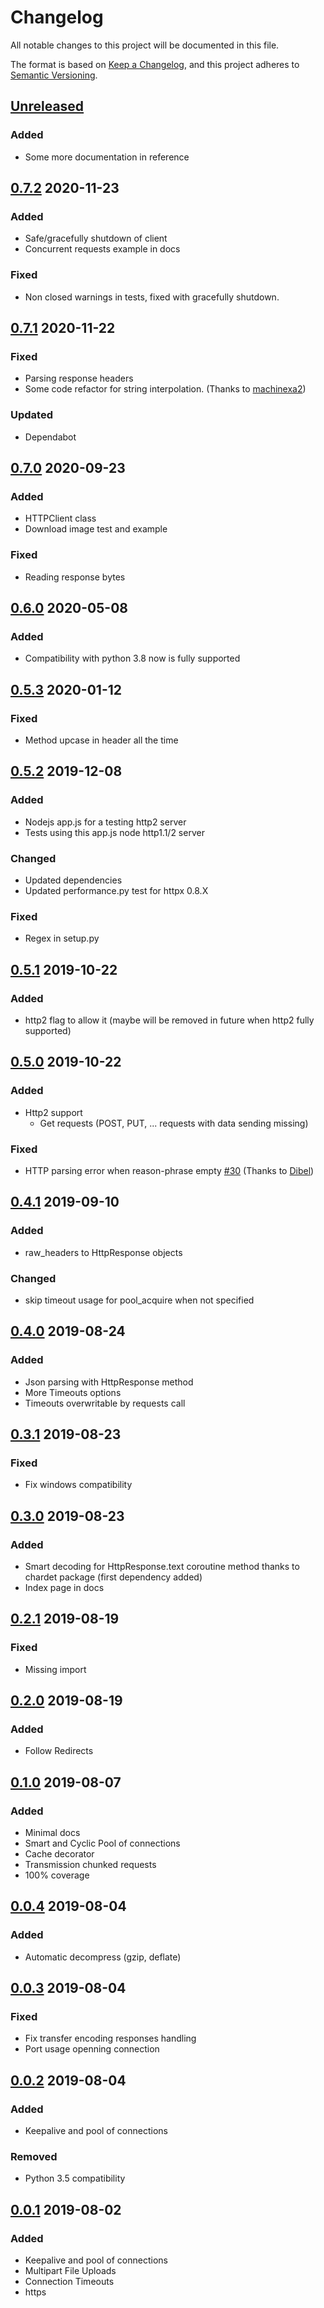 # Changelog
All notable changes to this project will be documented in this file.

The format is based on [Keep a Changelog](https://keepachangelog.com/en/1.0.0/),
and this project adheres to [Semantic Versioning](https://semver.org/spec/v2.0.0.html).

## [Unreleased]
### Added
- Some more documentation in reference

## [0.7.2] 2020-11-23
### Added
- Safe/gracefully shutdown of client
- Concurrent requests example in docs

### Fixed
- Non closed warnings in tests, fixed with gracefully shutdown.

## [0.7.1] 2020-11-22
### Fixed
- Parsing response headers
- Some code refactor for string interpolation. (Thanks to [machinexa2](https://github.com/machinexa2))  

### Updated
- Dependabot

## [0.7.0] 2020-09-23
### Added
- HTTPClient class
- Download image test and example

### Fixed
- Reading response bytes

## [0.6.0] 2020-05-08
### Added
- Compatibility with python 3.8 now is fully supported

## [0.5.3] 2020-01-12
### Fixed
- Method upcase in header all the time

## [0.5.2] 2019-12-08
### Added
- Nodejs app.js for a testing http2 server
- Tests using this app.js node http1.1/2 server

### Changed
- Updated dependencies
- Updated performance.py test for httpx 0.8.X

### Fixed
- Regex in setup.py

## [0.5.1] 2019-10-22
### Added
- http2 flag to allow it (maybe will be removed in future when http2 fully supported)

## [0.5.0] 2019-10-22
### Added
- Http2 support
  * Get requests (POST, PUT, ... requests with data sending missing)

### Fixed
- HTTP parsing error when reason-phrase empty [#30](https://github.com/sonic182/aiosonic/pull/30) (Thanks to [Dibel](https://github.com/Dibel))  

## [0.4.1] 2019-09-10
### Added
- raw_headers to HttpResponse objects

### Changed
- skip timeout usage for pool_acquire when not specified

## [0.4.0] 2019-08-24
### Added
- Json parsing with HttpResponse method
- More Timeouts options
- Timeouts overwritable by requests call

## [0.3.1] 2019-08-23
### Fixed
- Fix windows compatibility

## [0.3.0] 2019-08-23
### Added
- Smart decoding for HttpResponse.text coroutine method thanks to chardet package (first dependency added)
- Index page in docs

## [0.2.1] 2019-08-19
### Fixed
- Missing import

## [0.2.0] 2019-08-19
### Added
- Follow Redirects

## [0.1.0] 2019-08-07
### Added
- Minimal docs
- Smart and Cyclic Pool of connections
- Cache decorator
- Transmission chunked requests
- 100% coverage

## [0.0.4] 2019-08-04
### Added
- Automatic decompress (gzip, deflate)

## [0.0.3] 2019-08-04
### Fixed
- Fix transfer encoding responses handling
- Port usage openning connection

## [0.0.2] 2019-08-04
### Added
- Keepalive and pool of connections

### Removed
- Python 3.5 compatibility

## [0.0.1] 2019-08-02
### Added
- Keepalive and pool of connections
- Multipart File Uploads
- Connection Timeouts
- https


[Unreleased]: https://github.com/sonic182/aiosonic/compare/0.7.2..HEAD
[0.7.2]: https://github.com/sonic182/aiosonic/compare/0.7.1..0.7.2
[0.7.1]: https://github.com/sonic182/aiosonic/compare/0.7.0..0.7.1
[0.7.0]: https://github.com/sonic182/aiosonic/compare/0.6.0..0.7.0
[0.6.0]: https://github.com/sonic182/aiosonic/compare/0.5.3..0.6.0
[0.5.3]: https://github.com/sonic182/aiosonic/compare/0.5.2..0.5.3
[0.5.2]: https://github.com/sonic182/aiosonic/compare/0.5.1..0.5.2
[0.5.1]: https://github.com/sonic182/aiosonic/compare/0.5.0..0.5.1
[0.5.0]: https://github.com/sonic182/aiosonic/compare/0.4.1..0.5.0
[0.4.1]: https://github.com/sonic182/aiosonic/compare/0.4.0..0.4.1
[0.4.0]: https://github.com/sonic182/aiosonic/compare/0.3.1..0.4.0
[0.3.1]: https://github.com/sonic182/aiosonic/compare/0.3.0..0.3.1
[0.3.0]: https://github.com/sonic182/aiosonic/compare/0.2.1..0.3.0
[0.2.1]: https://github.com/sonic182/aiosonic/compare/0.1.0..0.2.1
[0.2.0]: https://github.com/sonic182/aiosonic/compare/0.1.0..0.2.0
[0.1.0]: https://github.com/sonic182/aiosonic/compare/0.0.4..0.1.0
[0.0.4]: https://github.com/sonic182/aiosonic/compare/0.0.3..0.0.4
[0.0.3]: https://github.com/sonic182/aiosonic/compare/0.0.2..0.0.3
[0.0.2]: https://github.com/sonic182/aiosonic/compare/0.0.1..0.0.2
[0.0.1]: https://github.com/sonic182/aiosonic/compare/4da47a5f131756fd87f63248f130a659bad163de..0.0.1
